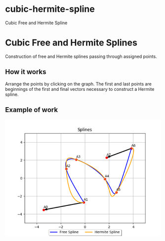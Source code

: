 # cubic-hermite-spline
Cubic Free and Hermite Spline

# Cubic Free and Hermite Splines
Construction of free and Hermite splines passing through assigned points.

## How it works
Arrange the points by clicking on the graph.
The first and last points are beginnings of the first and final vectors necessary to construct a Hermite spline.

## Example of work
<p align="center">
  <img src="https://github.com/kazakov24alex/cubic-hermite-spline/blob/master/docs/pic1.png"/>
</p>
